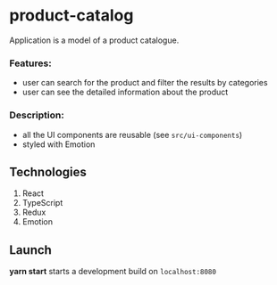 # product-catalog

Application is a model of a product catalogue.

### Features:
- user can search for the product and filter the results by categories
- user can see the detailed information about the product

### Description:
- all the UI components are reusable (see `src/ui-components`)
- styled with Emotion

## Technologies
1. React
1. TypeScript
1. Redux
1. Emotion

## Launch

**yarn start** starts a development build on `localhost:8080`

